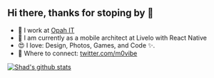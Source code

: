 ## Hi there, thanks for stoping by 👋

- 💼 I work at [Opah IT](https://www.opah.com.br/)
- 💬 I am currently as a mobile architect at Livelo with React Native
- 😍 I love: Design, Photos, Games, and Code ✨.
- 🤝 Where to connect: [twitter.com/m0vibe](https://www.twitter.com/m0vibe)

[![Shad's github stats](https://github-readme-stats.vercel.app/api?username=movibe)](https://github.com/anuraghazra/github-readme-stats)
